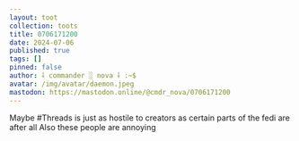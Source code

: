 ```yaml
---
layout: toot
collection: toots
title: 0706171200
date: 2024-07-06
published: true
tags: []
pinned: false
author: ⸸ commander ░ nova ⸸ :~$
avatar: /img/avatar/daemon.jpeg
mastodon: https://mastodon.online/@cmdr_nova/0706171200
---
```


Maybe #Threads is just as hostile to creators as certain parts of the fedi are after all Also these people are annoying
